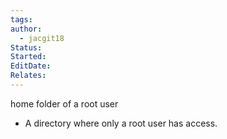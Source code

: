 ```yaml
---
tags: 
author:
  - jacgit18
Status: 
Started: 
EditDate: 
Relates:
---
```

home folder of a root user

- A directory where only a root user has access.
